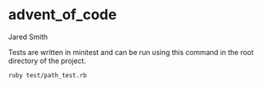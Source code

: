 # advent_of_code
Jared Smith

Tests are written in minitest and can be run using this command in the root directory of the project.

``` bash
ruby test/path_test.rb
```
